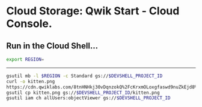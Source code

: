 # Cloud Storage: Qwik Start - Cloud Console.
## Run in the Cloud Shell...
```bash
export REGION=
```
---
```bash
gsutil mb -l $REGION -c Standard gs://$DEVSHELL_PROJECT_ID
curl -o kitten.png 
https://cdn.qwiklabs.com/8tnHNHkj30vDqnzokQ%2FcKrxmOLoxgfaswd9nuZkEjd8%3D
gsutil cp kitten.png gs://$DEVSHELL_PROJECT_ID/kitten.png
gsutil iam ch allUsers:objectViewer gs://$DEVSHELL_PROJECT_ID
```

